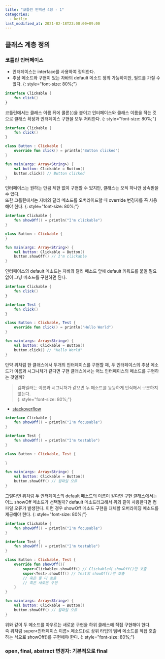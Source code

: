 ```yaml
---
title: "코틀린 인액션 4장 - 1"
categories: 
  - kotlin
last_modified_at: 2021-02-18T23:00:00+09:00
---
```


## 클래스 계층 정의
### 코틀린 인터페이스
- 인터페이스는 interface를 사용하여 정의한다.
- 추상 메소드와 구현이 있는 자바의 default 메소드 정의 가능하지만, 필드를 가질 수 없다.
{: style="font-size: 80%;"}

```kotlin
interface Clickable {
    fun click()
}
```

코틀린에서는 클래스 이름 뒤에 콜론(:)을 붙이고 인터페이스와 클래스 이름을 적는 것으로 클래스 확장과 인터페이스 구현을 모두 처리한다.
{: style="font-size: 80%;"}

```kotlin
interface Clickable {
    fun click()
}

class Button : Clickable {
    override fun click() = println("Button clicked")
}

fun main(args: Array<String>) {
    val button: Clickable = Button()
    button.click() // Button clicked
}
```

인터페이스는 원하는 만큼 제한 없이 구현할 수 있지만, 클래스는 오직 하나만 상속받을 수 있다.<br>
또한 코틀린에서는 자바와 달리 메소드를 오버라이드할 때 override 변경자를 꼭 사용해야 한다.
{: style="font-size: 80%;"}


```kotlin
interface Clickable {
    fun showOff() = println("I'm clickable")
}

class Button : Clickable {
}

fun main(args: Array<String>) {
    val button: Clickable = Button()
    button.showOff() // I'm clickable
}
```

인터페이스의 default 메소드는 자바와 달리 메소드 앞에 default 키워드를 붙일 필요없이 그냥 메소드를 구현하면 된다.<br>

```kotlin
interface Clickable {
    fun click()
}

interface Test {
    fun click()
}

class Button : Clickable, Test {
    override fun click() = println("Hello World")
}

fun main(args: Array<String>) {
    val button: Clickable = Button()
    button.click() // "Hello World"
}
```

만약 위처럼 한 클래스에서 두개의 인터페이스를 구현할 때, 두 인터페이스의 추상 메소드가 이름과 시그니처가 같다면
구현 클래스에서는 어느 인터페이스의 메소드를 구현하는 것일까?

> 컴파일러는 이름과 시그니처가 같으면 두 메소드를 동등하게 인식해서 구분하지 않는다.  
{: style="font-size: 80%;"}
- [stackoverflow](https://stackoverflow.com/questions/2801878/implementing-two-interfaces-in-a-class-with-same-method-which-interface-method)

```kotlin
interface Clickable {
    fun showOff() = println("I'm focusable")
}

interface Test {
    fun showOff() = println("I'm testable")
}

class Button : Clickable, Test {
    
}

fun main(args: Array<String>) {
    val button: Clickable = Button()
    button.showOff() // 컴파일 오류
}
```

그렇다면 위처럼 두 인터페이스의 default 메소드의 이름이 같다면 구현 클래스에서는 어느 showOff 메소드가 선택될까?
default 메소드라고해서 위와 같이 사용한다면 컴파일 오류가 발생한다. 이런 경우 showOff 메소드 구현을 대체할
오버라이딩 메소드를 제공해야 한다.
{: style="font-size: 80%;"}

```kotlin
interface Clickable {
    fun showOff() = println("I'm focusable")
}

interface Test {
    fun showOff() = println("I'm testable")
}

class Button : Clickable, Test {
    override fun showOff(){
        super<Clickable>.showOff() // Clickable의 showOff()만 호출
        super<Test>.showOff() // Test의 showOff()만 호출 
        // 혹은 둘 다 호출
        // 혹은 새로운 구현
    }    
}

fun main(args: Array<String>) {
    val button: Clickable = Button()
    button.showOff() // 컴파일 오류
}
```

위와 같이 두 메소드를 아우르는 새로운 구현을 하위 클래스에 직접 구현해야 한다.<br>
즉 위처럼 super<인터페이스 이름>.메소드()로 상위 타입의 멤버 메소드를 직접 호출하는 식으로 showOff()를 구현해야 한다.
{: style="font-size: 80%;"}

### open, final, abstract 변경자: 기본적으로 final
    



    
